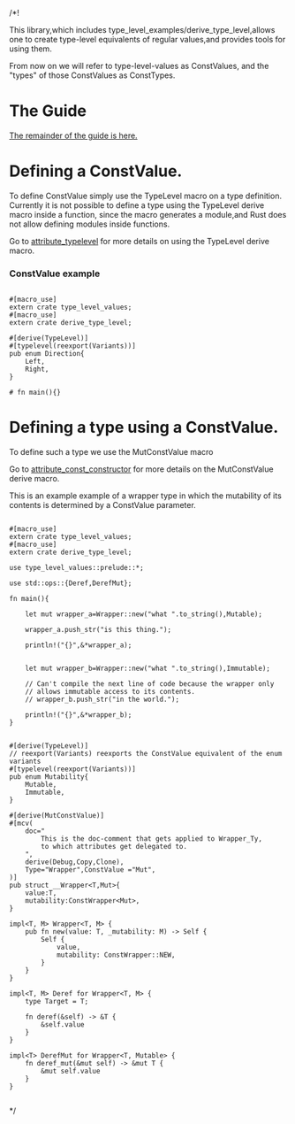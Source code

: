 /*!

This library,which includes type_level_examples/derive_type_level,allows one to 
create type-level equivalents of regular values,and provides tools for using them.

From now on we will refer to type-level-values as ConstValues,
and the "types" of those ConstValues as ConstTypes.



# The Guide

[The remainder of the guide is here.](../index.html)

# Defining a ConstValue.

To define ConstValue simply use the TypeLevel macro on a type definition.
Currently it is not possible to define a type using the TypeLevel derive macro inside a function,
since the macro generates a module,and Rust does not allow defining modules inside functions.

Go to 
[attribute_typelevel](../../attribute_typelevel/index.html) 
for more details on using the TypeLevel derive macro.

### ConstValue example

```

#[macro_use]
extern crate type_level_values;
#[macro_use]
extern crate derive_type_level;

#[derive(TypeLevel)]
#[typelevel(reexport(Variants))]
pub enum Direction{
    Left,
    Right,
}

# fn main(){}

```


# Defining a type using a ConstValue.

To define such a type we use the MutConstValue macro

Go to [attribute_const_constructor](../attribute_mut_const_value/index.html) for more details on 
the MutConstValue derive macro.

This is an example example of a wrapper type 
in which the mutability of its contents is determined by a ConstValue parameter.

```

#[macro_use]
extern crate type_level_values;
#[macro_use]
extern crate derive_type_level;

use type_level_values::prelude::*;

use std::ops::{Deref,DerefMut};

fn main(){

    let mut wrapper_a=Wrapper::new("what ".to_string(),Mutable);

    wrapper_a.push_str("is this thing.");
    
    println!("{}",&*wrapper_a);


    let mut wrapper_b=Wrapper::new("what ".to_string(),Immutable);
    
    // Can't compile the next line of code because the wrapper only 
    // allows immutable access to its contents.
    // wrapper_b.push_str("in the world.");

    println!("{}",&*wrapper_b);
}


#[derive(TypeLevel)]
// reexport(Variants) reexports the ConstValue equivalent of the enum variants
#[typelevel(reexport(Variants))]
pub enum Mutability{
    Mutable,
    Immutable,
}

#[derive(MutConstValue)]
#[mcv(
    doc="
        This is the doc-comment that gets applied to Wrapper_Ty,
        to which attributes get delegated to. 
    ",
    derive(Debug,Copy,Clone),
    Type="Wrapper",ConstValue ="Mut",
)]
pub struct __Wrapper<T,Mut>{
    value:T,
    mutability:ConstWrapper<Mut>,
}

impl<T, M> Wrapper<T, M> {
    pub fn new(value: T, _mutability: M) -> Self {
        Self {
            value,
            mutability: ConstWrapper::NEW,
        }
    }
}

impl<T, M> Deref for Wrapper<T, M> {
    type Target = T;

    fn deref(&self) -> &T {
        &self.value
    }
}

impl<T> DerefMut for Wrapper<T, Mutable> {
    fn deref_mut(&mut self) -> &mut T {
        &mut self.value
    }
}


```





*/
